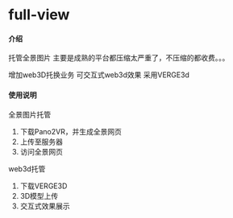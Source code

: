 # full-view

#### 介绍
托管全景图片
主要是成熟的平台都压缩太严重了，不压缩的都收费。。。

增加web3D托换业务
可交互式web3d效果
采用VERGE3d

#### 使用说明
全景图片托管
1.  下载Pano2VR，并生成全景网页
2.  上传至服务器
3.  访问全景网页

web3d托管
1.  下载VERGE3D
2.  3D模型上传
3.  交互式效果展示
